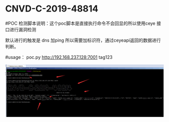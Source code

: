 # CNVD-C-2019-48814

#POC 检测脚本说明：这个poc脚本是直接执行命令不会回显的所以使用ceye 接口进行漏洞检测

默认进行的触发是 dns 加ping 所以需要加标识符，通过ceyeapi返回的数据进行判断。

#usage： poc.py http://192.168.237.128:7001 tag123

![image](https://github.com/greekn/CNVD-C-2019-48814/blob/master/1.png)
